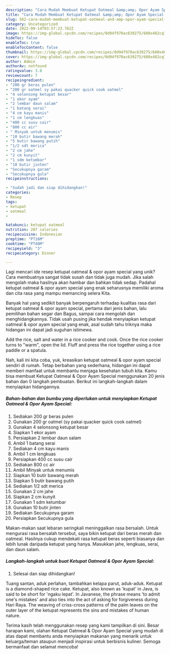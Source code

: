 ```yaml
---
description: "Cara Mudah Membuat Ketupat Oatmeal &amp;amp; Opor Ayam Special yang Bisa Manjain Lidah"
title: "Cara Mudah Membuat Ketupat Oatmeal &amp;amp; Opor Ayam Special yang Bisa Manjain Lidah"
slug: 562-cara-mudah-membuat-ketupat-oatmeal-and-amp-opor-ayam-special-yang-bisa-manjain-lidah
category: Uncategorized
date: 2022-09-14T03:57:23.762Z
image: https://img-global.cpcdn.com/recipes/0d94f970ac639275/680x482cq70/ketupat-oatmeal-opor-ayam-special-foto-resep-utama.jpg
hideToc: false
enableToc: true
enableTocContent: false
thumbnail: https://img-global.cpcdn.com/recipes/0d94f970ac639275/680x482cq70/ketupat-oatmeal-opor-ayam-special-foto-resep-utama.jpg
cover: https://img-global.cpcdn.com/recipes/0d94f970ac639275/680x482cq70/ketupat-oatmeal-opor-ayam-special-foto-resep-utama.jpg
author: Admin
authorAv: notfound
ratingvalue: 3.8
reviewcount: 7
recipeingredient:
- "200 gr beras pulen"
- "200 gr oatmel sy pakai quacker quick cook oatmel"
- "4 selonsong ketupat besar"
- "1 ekor ayam"
- "2 lembar daun salam"
- "1 batang serai"
- "4 cm kayu manis"
- "1 cm lengkuas"
- "400 cc susu cair"
- "800 cc air"
- " Minyak untuk menumis"
- "10 butir bawang merah"
- "5 butir bawang putih"
- "1/2 sdt merica"
- "2 cm jahe"
- "2 cm kunyit"
- "1 sdm ketumbar"
- "10 butir jinten"
- "Secukupnya garam"
- "Secukupnya gula"
recipeinstructions:

- "Sudah jadi dan siap dihidangkan!"
categories:
- Resep
tags:
- ketupat
- oatmeal
- 

katakunci: ketupat oatmeal  
nutrition: 207 calories
recipecuisine: Indonesian
preptime: "PT16M"
cooktime: "PT40M"
recipeyield: "3"
recipecategory: Dinner

---
```





Lagi mencari ide resep ketupat oatmeal &amp; opor ayam special yang unik? Cara membuatnya sangat tidak susah dan tidak juga mudah. Jika salah mengolah maka hasilnya akan hambar dan bahkan tidak sedap. Padahal ketupat oatmeal &amp; opor ayam special yang enak seharusnya memiliki aroma dan cita rasa yang mampu memancing selera Kita.





Banyak hal yang sedikit banyak berpengaruh terhadap kualitas rasa dari ketupat oatmeal &amp; opor ayam special, pertama dari jenis bahan, lalu pemilihan bahan segar dan Bagus, sampai cara mengolah dan menghidangkannya. Tidak usah pusing jika hendak menyiapkan ketupat oatmeal &amp; opor ayam special yang enak,      asal sudah tahu triknya maka hidangan ini dapat jadi suguhan istimewa.














Add the rice, salt and water in a rice cooker and cook. Once the rice cooker turns to &#34;warm&#34;, open the lid. Fluff and press the rice together using a rice paddle or a spatula.






Nah, kali ini kita coba, yuk, kreasikan ketupat oatmeal &amp; opor ayam special sendiri di rumah. Tetap berbahan yang sederhana, hidangan ini dapat memberi manfaat untuk membantu menjaga kesehatan tubuh kita. Kamu bisa membuat Ketupat Oatmeal &amp; Opor Ayam Special menggunakan 20 jenis bahan dan 0 langkah pembuatan. Berikut ini langkah-langkah dalam menyiapkan hidangannya.

<!--inarticleads1-->

##### Bahan-bahan dan bumbu yang diperlukan untuk menyiapkan Ketupat Oatmeal &amp; Opor Ayam Special:

1. Sediakan 200 gr beras pulen
1. Gunakan 200 gr oatmel (sy pakai quacker quick cook oatmel)
1. Gunakan 4 selonsong ketupat besar
1. Siapkan 1 ekor ayam
1. Persiapkan 2 lembar daun salam
1. Ambil 1 batang serai
1. Sediakan 4 cm kayu manis
1. Ambil 1 cm lengkuas
1. Persiapkan 400 cc susu cair
1. Sediakan 800 cc air
1. Ambil  Minyak untuk menumis
1. Siapkan 10 butir bawang merah
1. Siapkan 5 butir bawang putih
1. Sediakan 1/2 sdt merica
1. Gunakan 2 cm jahe
1. Siapkan 2 cm kunyit
1. Gunakan 1 sdm ketumbar
1. Gunakan 10 butir jinten
1. Sediakan Secukupnya garam
1. Persiapkan Secukupnya gula


Makan-makan saat lebaran seringkali meninggalkan rasa bersalah. Untuk mengurasi rasa bersalah tersebut, saya bikin ketupat dari beras merah dan oatmeal. Hasilnya cukup mendekati rasa ketupat beras seperti biasanya dan lebih lunak daripada ketupat yang hanya. Masukkan jahe, lengkuas, serai, dan daun salam. 

<!--inarticleads2-->

##### Langkah-langkah untuk buat Ketupat Oatmeal &amp; Opor Ayam Special:


1. Selesai dan siap dihidangkan!

Tuang santan, aduk perlahan, tambahkan kelapa parut, aduk-aduk. Ketupat is a diamond-shaped rice cake. Ketupat, also known as &#39;kupat&#39; in Java, is said to be short for &#39;ngaku lepat&#39;. In Javanese, the phrase means &#39;to admit one&#39;s mistakes&#39; and also ties into the act of asking for forgiveness during Hari Raya. The weaving of criss-cross patterns of the palm leaves on the outer layer of the ketupat represents the sins and mistakes of human nature. 

Terima kasih telah menggunakan resep yang kami tampilkan di sini. Besar harapan kami, olahan Ketupat Oatmeal &amp; Opor Ayam Special yang mudah di atas dapat membantu anda menyiapkan makanan yang menarik untuk keluarga/teman ataupun menjadi inspirasi untuk berbisnis kuliner. Semoga bermanfaat dan selamat mencoba!
